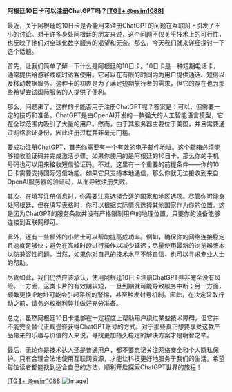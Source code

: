 **阿根廷10日卡可以注册ChatGPT吗？[[TG💪+ @esim1088](https://t.me/s/esim1088)]**

最近，关于阿根廷的10日卡是否能用来注册ChatGPT的问题在互联网上引发了不小的讨论。对于许多身处阿根廷的朋友来说，这个问题不仅关乎技术上的可行性，也反映了他们对全球化数字服务的渴望和无奈。那么，今天我们就来详细探讨一下这个话题。

首先，让我们简单了解一下什么是阿根廷的10日卡。10日卡是一种短期电话卡，通常提供给游客或临时访客使用。它可以在有限的时间内为用户提供通话、短信以及移动数据服务。这种卡的初衷是为了满足短期旅行者的需求，但它的存在也为那些希望尝试国际服务的人提供了便利。

那么，问题来了，这样的卡能否用于注册ChatGPT呢？答案是：可以，但需要一定的技巧和准备。ChatGPT是由OpenAI开发的一款强大的人工智能语言模型，它在全球范围内吸引了大量的用户。然而，由于其服务器主要位于美国，并且需要通过网络验证身份，因此注册过程并非毫无门槛。

要成功注册ChatGPT，首先你需要有一个有效的电子邮件地址。这个邮箱必须能够接收验证码并完成激活步骤。如果你使用的是阿根廷的10日卡，那么你的手机号码也可以用来接收短信验证码。不过，这里有一个重要的前提条件——你的10日卡需要支持国际短信功能。如果它只支持本地通信，那么你就无法接收到来自OpenAI服务器的验证码，从而导致注册失败。

其次，在填写注册信息时，你需要注意选择合适的国家和地区选项。尽管你可能身处阿根廷，但在填写表格时，你可以根据实际情况选择其他国家作为你的位置。这是因为ChatGPT的服务条款并没有严格限制用户的地理位置，只要你的设备能够连接到互联网即可。

此外，还有一些额外的小贴士可以帮助提高成功率。例如，确保你的网络连接稳定且速度足够快；避免在高峰时段进行操作以减少延迟；尽量使用最新的浏览器版本以防兼容性问题。当然，如果你对自己的技术水平不够自信，也可以寻求专业人士的帮助。

尽管如此，我们仍然应该承认，使用阿根廷10日卡注册ChatGPT并非完全没有风险。一方面，这类卡片的有效期较短，一旦到期就可能导致服务中断；另一方面，频繁更换IP地址可能会引起系统的警惕，甚至触发封号机制。因此，在决定采取行动之前，请务必权衡利弊并做好充分准备。

总之，虽然阿根廷10日卡能够在一定程度上帮助用户绕过某些技术障碍，但它并不能完全替代正规途径获得ChatGPT账号的方式。对于那些真正想要享受这款产品带来的乐趣与价值的人来说，寻找更加持久稳定的解决方案才是明智之举。

最后，无论你是技术达人还是普通用户，都不要忘记关注网络安全和个人隐私保护。只有合理合法地使用互联网资源，才能让科技更好地服务于我们的生活。希望每位读者都能找到适合自己的方法，顺利开启探索ChatGPT世界的旅程！

[[TG💪+ @esim1088](https://t.me/s/esim1088) ![Image](https://i.postimg.cc/4NQfJmqS/Snipaste-2025-05-13-00-14-12.png)]